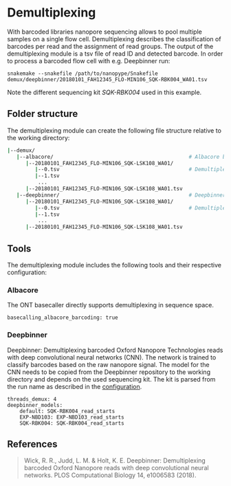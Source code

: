 # Demultiplexing

With barcoded libraries nanopore sequencing allows to pool multiple samples on a single flow cell. Demultiplexing describes the classification of barcodes per read and the assignment of read groups. The output of the demultiplexing module is a tsv file of read ID and detected barcode. In order to process a barcoded flow cell with e.g. Deepbinner run:

    snakemake --snakefile /path/to/nanopype/Snakefile demux/deepbinner/20180101_FAH12345_FLO-MIN106_SQK-RBK004_WA01.tsv

Note the different sequencing kit *SQK-RBK004* used in this example.

## Folder structure

The demultiplexing module can create the following file structure relative to the working directory:

```sh
|--demux/
   |--albacore/                                            # Albacore basecaller
      |--20180101_FAH12345_FLO-MIN106_SQK-LSK108_WA01/
         |--0.tsv                                          # Demultiplexed batches
         |--1.tsv
          ...
      |--20180101_FAH12345_FLO-MIN106_SQK-LSK108_WA01.tsv
   |--deepbinner/                                          # Deepbinner neural network
      |--20180101_FAH12345_FLO-MIN106_SQK-LSK108_WA01/
         |--0.tsv                                          # Demultiplexed batches
         |--1.tsv
          ...
      |--20180101_FAH12345_FLO-MIN106_SQK-LSK108_WA01.tsv
```

## Tools

The demultiplexing module includes the following tools and their respective configuration:

### Albacore

The ONT basecaller directly supports demultiplexing in sequence space.

    basecalling_albacore_barcoding: true

### Deepbinner

Deepbinner: Demultiplexing barcoded Oxford Nanopore Technologies reads with deep convolutional neural networks (CNN). The network is trained to classify barcodes based on the raw nanopore signal. The model for the CNN needs to be copied from the Deepbinner repository to the working directory and depends on the used sequencing kit. The kit is parsed from the run name as described in the [configuration](../installation/configuration.md).

    threads_demux: 4
    deepbinner_models:
        default: SQK-RBK004_read_starts
        EXP-NBD103: EXP-NBD103_read_starts
        SQK-RBK004: SQK-RBK004_read_starts

## References

> Wick, R. R., Judd, L. M. & Holt, K. E. Deepbinner: Demultiplexing barcoded Oxford Nanopore reads with deep convolutional neural networks. PLOS Computational Biology 14, e1006583 (2018).
